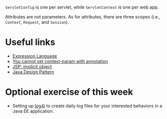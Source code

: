 `ServletConfig` is one per servlet, while `ServletContext` is one per web app.

Attributes are not parameters. As for attributes, there are three scopes (i.e., `Context`, `Request`, and `Session`).

# Useful links
- [Expression Language](https://stackoverflow.com/tags/el/info)
- [You cannot set context-param with annotation](https://stackoverflow.com/questions/7970051)
- [JSP: implicit object](https://www.tutorialspoint.com/jsp/jsp_implicit_objects.htm)
- [Java Design Pattern](https://github.com/iluwatar/java-design-patterns)

# Optional exercise of this week
- Setting up [log4j](https://logging.apache.org/log4j/2.x/) to create daily log files for your interested behaviors in a Java EE application.